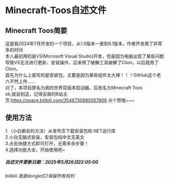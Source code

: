 # Minecraft-Toos自述文件  
## Minecraft Toos简要  
这是我2024年7月开发的一个项目，从1.0版本一直到6.1版本，作者开发用了非常多的时间  
本人最初用的是VS(Microsoft Visual Studio)开发，但是因为电脑出现了某些问题导致VS无法进行更新、安装操作。后来用了破解工具破解了Clion，以后就用了Clion。  
首先为什么上面写的是安装包，主要是因为某些组件太大辣！！！GitHub这个老六不然上传......  
对了，本项目原名为我的世界双版本启动器，后改名为Minecraft Toos  
ok,就说到这，记得去我的B站主页:https://space.bilibili.com/3546730880567808   点个赞哦~~~  
## 使用方法  
1.（小白都会的方法）从发布页下载安装包和.NET运行库  
2.小白无脑式安装，安装包纯中文无英文  
3.点击快捷方式即可打开，无需多余步骤！  
4.选择功能大全，开始使用吧~  
##### 自述文件更新日期：2025年3月26日22:05:00
###### bilibili 我是dongle(C)保留所有权利  

